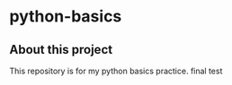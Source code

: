 # python-basics

## About this project

This repository is for my python basics practice.
final test